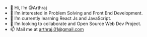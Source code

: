 - 👋 Hi, I’m @Arthraj
- 👀 I’m interested in Problem Solving and Front End Development.
- 🌱 I’m currently learning React Js and JavaScript.
- 💞️ I’m looking to collaborate and Open Source Web Dev Project.
- 📫 Mail me at arthraj.01@gmail.com

<!---
Arthraj/Arthraj is a ✨ special ✨ repository because its `README.md` (this file) appears on your GitHub profile.
You can click the Preview link to take a look at your changes.
--->
